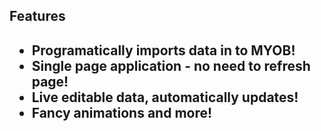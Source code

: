 <h2>Features<h2>

* Programatically imports data in to MYOB!
* Single page application - no need to refresh page!
* Live editable data, automatically updates!
* Fancy animations and more!
